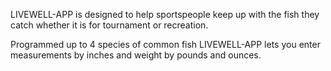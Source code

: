 LIVEWELL-APP is designed to help sportspeople keep up with the fish they catch whether it is for tournament or recreation.

Programmed up to 4 species of common fish LIVEWELL-APP lets you enter measurements by inches and weight by pounds and ounces.
